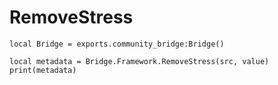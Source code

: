 # RemoveStress

```
local Bridge = exports.community_bridge:Bridge()

local metadata = Bridge.Framework.RemoveStress(src, value)
print(metadata)
```
